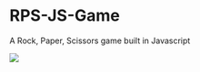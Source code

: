 # RPS-JS-Game
A Rock, Paper, Scissors game built in Javascript

<img src=https://user-images.githubusercontent.com/64148154/181468094-8c888d65-7c82-449d-b968-2da2c781a5b3.png />

